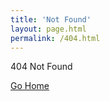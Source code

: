 ```yaml
---
title: 'Not Found'
layout: page.html
permalink: /404.html
---
```


404 Not Found

<a href="/">Go Home</a>
